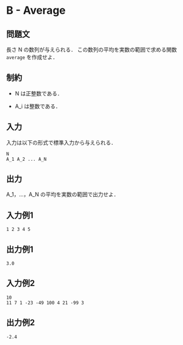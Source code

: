 # B - Average

## 問題文

長さ N の数列が与えられる．
この数列の平均を実数の範囲で求める関数 `average` を作成せよ．

## 制約

- N は正整数である．

- A_i は整数である．

## 入力

入力は以下の形式で標準入力から与えられる．

```
N
A_1 A_2 ... A_N
```

## 出力

A_1，...，A_N の平均を実数の範囲で出力せよ．

## 入力例1

```
1 2 3 4 5
```

## 出力例1

```
3.0
```

## 入力例2

```
10
11 7 1 -23 -49 100 4 21 -99 3
```

## 出力例2

```
-2.4
```
